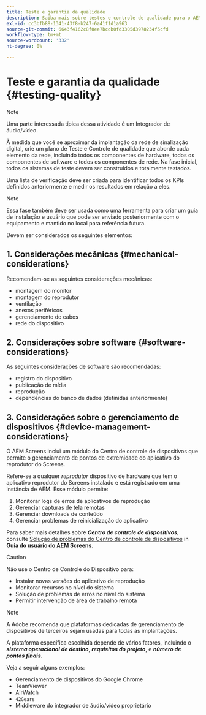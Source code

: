 ```yaml
---
title: Teste e garantia da qualidade
description: Saiba mais sobre testes e controle de qualidade para o AEM Screens no Guia de práticas recomendadas.
exl-id: cc3bfb88-1341-43f8-b247-6a41f1d1a963
source-git-commit: 6643f4162c8f0ee7bcdb0fd3305d3978234f5cfd
workflow-type: tm+mt
source-wordcount: '332'
ht-degree: 0%

---
```


# Teste e garantia da qualidade {#testing-quality}

>[!NOTE]
>Uma parte interessada típica dessa atividade é um Integrador de áudio/vídeo.

À medida que você se aproximar da implantação da rede de sinalização digital, crie um plano de Teste e Controle de qualidade que aborde cada elemento da rede, incluindo todos os componentes de hardware, todos os componentes de software e todos os componentes de rede.
Na fase inicial, todos os sistemas de teste devem ser construídos e totalmente testados.

Uma lista de verificação deve ser criada para identificar todos os KPIs definidos anteriormente e medir os resultados em relação a eles.

>[!NOTE]
>
>Essa fase também deve ser usada como uma ferramenta para criar um guia de instalação e usuário que pode ser enviado posteriormente com o equipamento e mantido no local para referência futura.

Devem ser considerados os seguintes elementos:

## 1. Considerações mecânicas {#mechanical-considerations}

Recomendam-se as seguintes considerações mecânicas:

* montagem do monitor
* montagem do reprodutor
* ventilação
* anexos periféricos
* gerenciamento de cabos
* rede do dispositivo

## 2. Considerações sobre software {#software-considerations}

As seguintes considerações de software são recomendadas:

* registro do dispositivo
* publicação de mídia
* reprodução
* dependências do banco de dados (definidas anteriormente)


## 3. Considerações sobre o gerenciamento de dispositivos {#device-management-considerations}

O AEM Screens inclui um módulo do Centro de controle de dispositivos que permite o gerenciamento de pontos de extremidade do aplicativo do reprodutor do Screens.

Refere-se a qualquer *reprodutor* dispositivo de hardware que tem o aplicativo reprodutor do Screens instalado e está registrado em uma instância de AEM.
Esse módulo permite:

1. Monitorar logs de erros de aplicativos de reprodução
1. Gerenciar capturas de tela remotas
1. Gerenciar downloads de conteúdo
1. Gerenciar problemas de reinicialização do aplicativo

Para saber mais detalhes sobre ***Centro de controle de dispositivos***, consulte [Solução de problemas do Centro de controle de dispositivos](https://experienceleague.adobe.com/en/docs/experience-manager-screens/user-guide/troubleshooting/monitoring-screens) in **Guia do usuário do AEM Screens**.

>[!CAUTION]
>
>Não use o Centro de Controle do Dispositivo para:
>
>* Instalar novas versões do aplicativo de reprodução
>* Monitorar recursos no nível do sistema
>* Solução de problemas de erros no nível do sistema
>* Permitir intervenção de área de trabalho remota


>[!NOTE]
>
> A Adobe recomenda que plataformas dedicadas de gerenciamento de dispositivos de terceiros sejam usadas para todas as implantações.

A plataforma específica escolhida depende de vários fatores, incluindo o ***sistema operacional de destino***, ***requisitos do projeto***, e ***número de pontos finais***.

Veja a seguir alguns exemplos:

* Gerenciamento de dispositivos do Google Chrome
* TeamViewer
* AirWatch
* `42Gears`
* Middleware do integrador de áudio/vídeo proprietário

